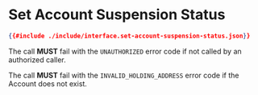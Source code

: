 # Set Account Suspension Status

```json
{{#include ./include/interface.set-account-suspension-status.json}}
```

The call **MUST** fail with the `UNAUTHORIZED` error code if not called by an authorized
caller.

The call **MUST** fail with the `INVALID_HOLDING_ADDRESS` error code if the Account
does not exist.
